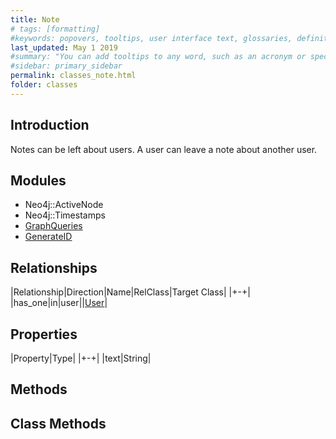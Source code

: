 ```yaml
---
title: Note
# tags: [formatting]
#keywords: popovers, tooltips, user interface text, glossaries, definitions
last_updated: May 1 2019
#summary: "You can add tooltips to any word, such as an acronym or specialized term. Tooltips work well for glossary definitions, because you don't have to keep repeating the definition, nor do you assume the reader already knows the word's meaning."
#sidebar: primary_sidebar
permalink: classes_note.html
folder: classes
---
```


## Introduction

Notes can be left about users. A user can leave a note about another user.

## Modules

* Neo4j::ActiveNode
* Neo4j::Timestamps
* [GraphQueries](/modules_graph_queries.html)
* [GenerateID](/modules_graph_queries.html)

## Relationships

|Relationship|Direction|Name|RelClass|Target Class|
|+-+|
|has_one|in|user||[User](/classes_user)|

## Properties

|Property|Type|
|+-+|
|text|String|

## Methods

## Class Methods
